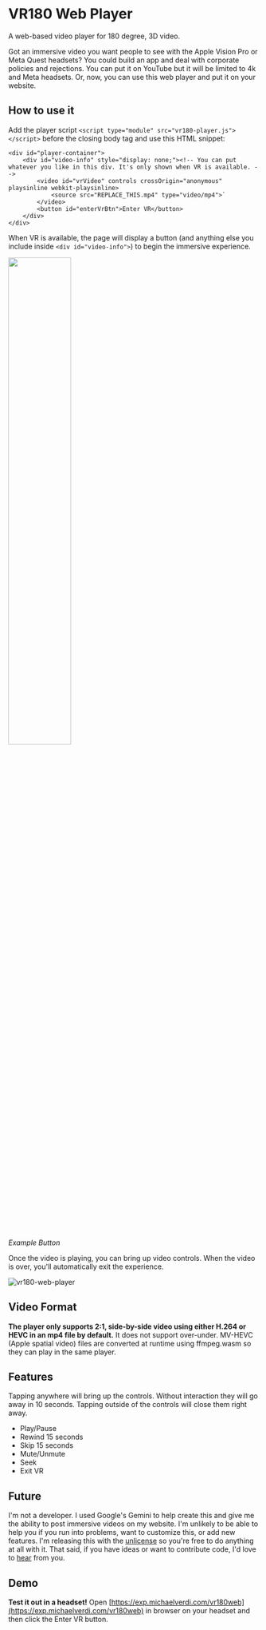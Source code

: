 # VR180 Web Player
A web-based video player for 180 degree, 3D video.

Got an immersive video you want people to see with the Apple Vision Pro or Meta Quest headsets? You could build an app and deal with corporate policies and rejections. You can put it on YouTube but it will be limited to 4k and Meta headsets. Or, now, you can use this web player and put it on your website.

## How to use it
Add the player script `<script type="module" src="vr180-player.js"></script>` before the closing body tag and use this HTML snippet: 
```
<div id="player-container">
	<div id="video-info" style="display: none;"><!-- You can put whatever you like in this div. It's only shown when VR is available. -->
		<video id="vrVideo" controls crossOrigin="anonymous" playsinline webkit-playsinline>
			<source src="REPLACE_THIS.mp4" type="video/mp4">`
		</video>
		<button id="enterVrBtn">Enter VR</button>
	</div>
</div>
```
When VR is available, the page will display a button (and anything else you include inside `<div id="video-info">`) to begin the immersive experience. 

<img src="https://github.com/user-attachments/assets/05db6208-6d42-48fa-a0da-55de41f35e6d" width=50%>

*Example Button*

Once the video is playing, you can bring up video controls. When the video is over, you'll automatically exit the experience.

![vr180-web-player](https://github.com/user-attachments/assets/ac86dba9-add9-462e-9590-26abc5f20912)

## Video Format
**The player only supports 2:1, side-by-side video using either H.264 or HEVC in an mp4 file by default.** It does not support over-under. MV-HEVC (Apple spatial video) files are converted at runtime using ffmpeg.wasm so they can play in the same player.

## Features
Tapping anywhere will bring up the controls. Without interaction they will go away in 10 seconds. Tapping outside of the controls will close them right away.
- Play/Pause
- Rewind 15 seconds
- Skip 15 seconds
- Mute/Unmute
- Seek
- Exit VR

## Future
I'm not a developer. I used Google's Gemini to help create this and give me the ability to post immersive videos on my website. I'm unlikely to be able to help you if you run into problems, want to customize this, or add new features. I'm releasing this with the [unlicense](https://unlicense.org/) so you're free to do anything at all with it. That said, if you have ideas or want to contribute code, I'd love to [hear](mailto:hello@michaelverdi.com) from you.

## Demo
**Test it out in a headset!**
Open [https://exp.michaelverdi.com/vr180web](https://exp.michaelverdi.com/vr180web) in browser on your headset and then click the Enter VR button.
